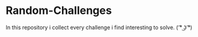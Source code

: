 # Random-Challenges

In this repository i collect every challenge i find interesting to solve. ( ͡° ͜ʖ ͡°)
